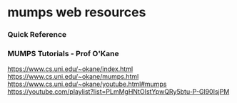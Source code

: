 # mumps web resources

### Quick Reference


### MUMPS Tutorials - Prof O'Kane
https://www.cs.uni.edu/~okane/index.html  
https://www.cs.uni.edu/~okane/mumps.html  
https://www.cs.uni.edu/~okane/youtube.html#mumps  
https://youtube.com/playlist?list=PLmMgHNtOIstYpwQRy5btu-P-Gl90IsjPM  

